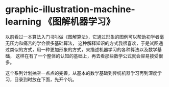 # graphic-illustration-machine-learning 《图解机器学习》

以前看过一本算法入门书叫做《图解算法》，它通过形象的图例可以帮助初学者毫无压力和痛苦的学会很多基础算法，
这种解释知识的方式我很喜欢，于是试图通过类似的方式，用一种更加形象的方式，来描述机器学习的各种算法以及数学基础，
这样在有了一个整体的认知的基础上，再去看那些数学公式就会容易接受很多。

这个系列计划抽空一点点的完善，从基本的数学基础到传统机器学习再到深度学习，目录到时放在下面，先开个坑。




